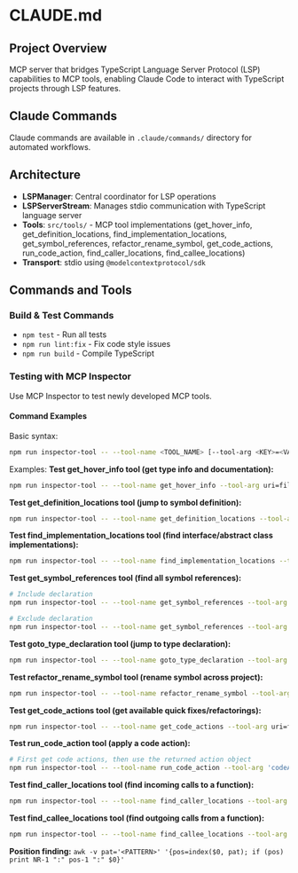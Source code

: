 # CLAUDE.md

## Project Overview

MCP server that bridges TypeScript Language Server Protocol (LSP) capabilities to MCP tools, enabling Claude Code to interact with TypeScript projects through LSP features.

## Claude Commands

Claude commands are available in `.claude/commands/` directory for automated workflows.

## Architecture

- **LSPManager**: Central coordinator for LSP operations
- **LSPServerStream**: Manages stdio communication with TypeScript language server
- **Tools**: `src/tools/` - MCP tool implementations (get_hover_info, get_definition_locations, find_implementation_locations, get_symbol_references, refactor_rename_symbol, get_code_actions, run_code_action, find_caller_locations, find_callee_locations)
- **Transport**: stdio using `@modelcontextprotocol/sdk`

## Commands and Tools

### Build & Test Commands
- `npm test` - Run all tests
- `npm run lint:fix` - Fix code style issues
- `npm run build` - Compile TypeScript

### Testing with MCP Inspector
Use MCP Inspector to test newly developed MCP tools.

#### Command Examples
Basic syntax:
```bash
npm run inspector-tool -- --tool-name <TOOL_NAME> [--tool-arg <KEY>=<VALUE>]...
```

Examples:
**Test get_hover_info tool (get type info and documentation):**
```bash
npm run inspector-tool -- --tool-name get_hover_info --tool-arg uri=file:///path/to/file.ts --tool-arg line=10 --tool-arg character=5
```

**Test get_definition_locations tool (jump to symbol definition):**
```bash
npm run inspector-tool -- --tool-name get_definition_locations --tool-arg uri=file:///path/to/file.ts --tool-arg line=5 --tool-arg character=10
```

**Test find_implementation_locations tool (find interface/abstract class implementations):**
```bash
npm run inspector-tool -- --tool-name find_implementation_locations --tool-arg uri=file:///path/to/file.ts --tool-arg line=15 --tool-arg character=8
```

**Test get_symbol_references tool (find all symbol references):**
```bash
# Include declaration
npm run inspector-tool -- --tool-name get_symbol_references --tool-arg uri=file:///path/to/file.ts --tool-arg line=5 --tool-arg character=10 --tool-arg includeDeclaration=true

# Exclude declaration
npm run inspector-tool -- --tool-name get_symbol_references --tool-arg uri=file:///path/to/file.ts --tool-arg line=5 --tool-arg character=10 --tool-arg includeDeclaration=false
```

**Test goto_type_declaration tool (jump to type declaration):**
```bash
npm run inspector-tool -- --tool-name goto_type_declaration --tool-arg uri=file:///path/to/file.ts --tool-arg line=20 --tool-arg character=15
```

**Test refactor_rename_symbol tool (rename symbol across project):**
```bash
npm run inspector-tool -- --tool-name refactor_rename_symbol --tool-arg uri=file:///path/to/file.ts --tool-arg line=5 --tool-arg character=10 --tool-arg newName=newVariableName
```

**Test get_code_actions tool (get available quick fixes/refactorings):**
```bash
npm run inspector-tool -- --tool-name get_code_actions --tool-arg uri=file:///path/to/file.ts --tool-arg line=5 --tool-arg character=10 --tool-arg endLine=5 --tool-arg endCharacter=20
```

**Test run_code_action tool (apply a code action):**
```bash
# First get code actions, then use the returned action object
npm run inspector-tool -- --tool-name run_code_action --tool-arg 'codeAction={"title":"Add missing import","kind":"quickfix","edit":{"changes":{...}}}'
```

**Test find_caller_locations tool (find incoming calls to a function):**
```bash
npm run inspector-tool -- --tool-name find_caller_locations --tool-arg uri=file:///path/to/file.ts --tool-arg line=25 --tool-arg character=5
```

**Test find_callee_locations tool (find outgoing calls from a function):**
```bash
npm run inspector-tool -- --tool-name find_callee_locations --tool-arg uri=file:///path/to/file.ts --tool-arg line=30 --tool-arg character=10
```

**Position finding:** `awk -v pat='<PATTERN>' '{pos=index($0, pat); if (pos) print NR-1 ":" pos-1 ":" $0}'`
